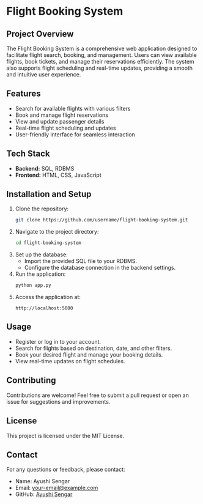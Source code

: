 # Flight Booking System

## Project Overview
The Flight Booking System is a comprehensive web application designed to facilitate flight search, booking, and management. Users can view available flights, book tickets, and manage their reservations efficiently. The system also supports flight scheduling and real-time updates, providing a smooth and intuitive user experience.

## Features
- Search for available flights with various filters
- Book and manage flight reservations
- View and update passenger details
- Real-time flight scheduling and updates
- User-friendly interface for seamless interaction

## Tech Stack
- **Backend:** SQL, RDBMS
- **Frontend:** HTML, CSS, JavaScript

## Installation and Setup
1. Clone the repository:
   ```bash
   git clone https://github.com/username/flight-booking-system.git
   ```
2. Navigate to the project directory:
   ```bash
   cd flight-booking-system
   ```
3. Set up the database:
   - Import the provided SQL file to your RDBMS.
   - Configure the database connection in the backend settings.
4. Run the application:
   ```bash
   python app.py
   ```
5. Access the application at:
   ```
   http://localhost:5000
   ```

## Usage
- Register or log in to your account.
- Search for flights based on destination, date, and other filters.
- Book your desired flight and manage your booking details.
- View real-time updates on flight schedules.

## Contributing
Contributions are welcome! Feel free to submit a pull request or open an issue for suggestions and improvements.

## License
This project is licensed under the MIT License.

## Contact
For any questions or feedback, please contact:
- Name: Ayushi Sengar
- Email: your-email@example.com
- GitHub: [Ayushi Sengar](https://github.com/username)
